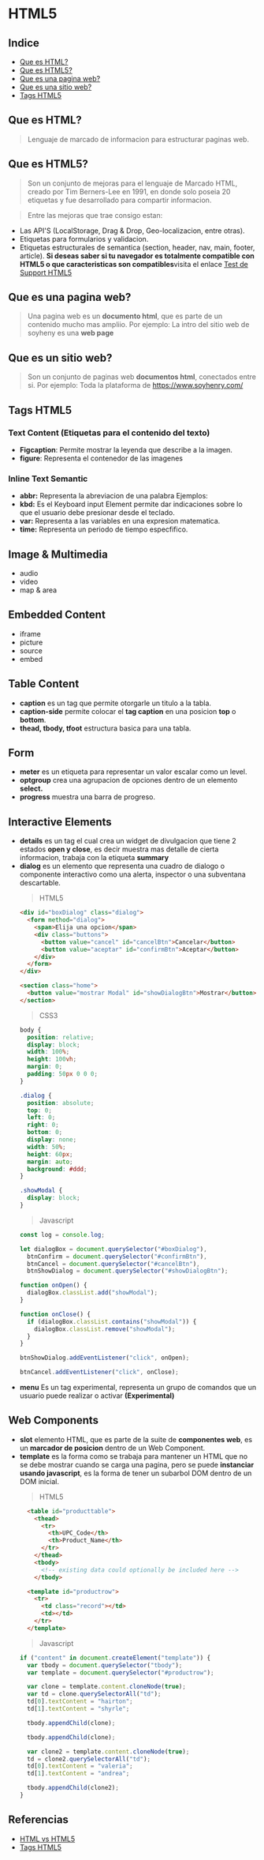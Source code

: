# **HTML5**

## **Indice**

<ul class="indice">
  <li><a href="#id-html">Que es HTML?</a></li>
  <li><a href="#id-html5">Que es HTML5?</a></li>
  <li><a href="#id-pagina-web">Que es una pagina web?</a></li>
  <li><a href="#id-sitio-web">Que es una sitio web?</a></li>
  <li><a href="#id-tags-html5">Tags HTML5</a></li>
</ul>

<a id="id-html"></a>

## **Que es HTML?**

> Lenguaje de marcado de informacion para estructurar paginas web.

<a id="id-html5"></a>

## **Que es HTML5?**

> Son un conjunto de mejoras para el lenguaje de Marcado HTML, creado por Tim Berners-Lee en 1991, en donde solo poseia 20 etiquetas y fue desarrollado para compartir informacion.

> Entre las mejoras que trae consigo estan:

<ul class="lista">
  <li>Las API'S (LocalStorage, Drag & Drop, Geo-localizacion, entre otras).</li>
  <li>Etiquetas para formularios y validacion.</li>
  <li>
    Etiquetas estructurales de semantica (section, header, nav, main, footer, article). <strong>Si deseas saber si tu navegador es totalmente compatible con HTML5 o que caracteristicas son compatibles</strong>visita el enlace <a href="https://html5test.com/" target="_blank">Test de Support HTML5</a>
  </li>
</ul>

<a id="id-pagina-web"></a>

## **Que es una pagina web?**

> Una pagina web es un **documento html**, que es parte de un contenido mucho mas ampliio. Por ejemplo: La intro del sitio web de soyheny es una **web page**

<a id="id-sitio-web"></a>

## **Que es un sitio web?**

> Son un conjunto de paginas web **documentos html**, conectados entre si. Por ejemplo: Toda la plataforma de https://www.soyhenry.com/

<a id="id-tags-html5"></a>

## **Tags HTML5**

### **Text Content (Etiquetas para el contenido del texto)**

<ul class="lista">
  <li><strong>Figcaption</strong>: Permite mostrar la leyenda que describe a la imagen.</li>
  <li><strong>figure</strong>: Representa el contenedor de las imagenes</li>
</ul>

### **Inline Text Semantic**

<ul class="lista">
  <li><strong>abbr:</strong> Representa la abreviacion de una palabra Ejemplos:</li>
  <li><strong>kbd:</strong> Es el Keyboard input Element permite dar indicaciones sobre lo que el usuario debe presionar desde el teclado.</li>
  <li><strong>var:</strong> Representa a las variables en una expresion matematica.</li>
  <li><strong>time:</strong> Representa un periodo de tiempo especfifico.</li>
</ul>

## **Image & Multimedia**

<ul class="lista">
  <li>audio</li>
  <li>video</li>
  <li>map & area</li>
</ul>

## **Embedded Content**

<ul class="lista">
  <li>iframe</li>
  <li>picture</li>
  <li>source</li>
  <li>embed</li>
</ul>

## **Table Content**

<ul class="lista">
  <li><strong>caption</strong> es un tag que permite otorgarle un titulo a la tabla.</li>
  <li><strong>caption-side</strong> permite colocar el <strong>tag caption</strong> en una posicion <strong>top</strong> o <strong>bottom</strong>.</li>
  <li><strong>thead, tbody, tfoot</strong> estructura basica para una tabla.</li>
</ul>

## **Form**

<ul class="lista">
  <li><strong>meter</strong> es un etiqueta para representar un valor escalar como un level.</li>
  <li><strong>optgroup</strong> crea una agrupacion de opciones dentro de un elemento <strong>select.</strong></li>
  <li><strong>progress</strong> muestra una barra de progreso.</li>
</ul>

## **Interactive Elements**

<ul class="lista">
  <li><strong>details</strong> es un tag el cual crea un widget de divulgacion que tiene 2 estados <strong>open y close</strong>, es decir muestra mas detalle de cierta informacion, trabaja con la etiqueta <strong>summary</strong></li>
  <li><strong>dialog</strong> es un elemento que representa una cuadro de dialogo o componente interactivo como una alerta, inspector o una subventana descartable.</li>

> HTML5

```html
<div id="boxDialog" class="dialog">
  <form method="dialog">
    <span>Elija una opcion</span>
    <div class="buttons">
      <button value="cancel" id="cancelBtn">Cancelar</button>
      <button value="aceptar" id="confirmBtn">Aceptar</button>
    </div>
  </form>
</div>

<section class="home">
  <button value="mostrar Modal" id="showDialogBtn">Mostrar</button>
</section>
```

> CSS3

```css
body {
  position: relative;
  display: block;
  width: 100%;
  height: 100vh;
  margin: 0;
  padding: 50px 0 0 0;
}

.dialog {
  position: absolute;
  top: 0;
  left: 0;
  right: 0;
  bottom: 0;
  display: none;
  width: 50%;
  height: 60px;
  margin: auto;
  background: #ddd;
}

.showModal {
  display: block;
}
```

> Javascript

```javascript
const log = console.log;

let dialogBox = document.querySelector("#boxDialog"),
  btnConfirm = document.querySelector("#confirmBtn"),
  btnCancel = document.querySelector("#cancelBtn"),
  btnShowDialog = document.querySelector("#showDialogBtn");

function onOpen() {
  dialogBox.classList.add("showModal");
}

function onClose() {
  if (dialogBox.classList.contains("showModal")) {
    dialogBox.classList.remove("showModal");
  }
}

btnShowDialog.addEventListener("click", onOpen);

btnCancel.addEventListener("click", onClose);
```

<li><strong>menu</strong> Es un tag experimental, representa un grupo de comandos que un usuario puede realizar o activar <strong>(Experimental)</strong>

</ul>

## **Web Components**

<ul class="lista">
  <li><strong>slot</strong> elemento HTML, que es parte de la suite de <strong>componentes web</strong>, es un <strong>marcador de posicion</strong> dentro de un Web Component.</li>
  <li><strong>template</strong> es la forma como se trabaja para mantener un HTML que no se debe mostrar cuando se carga una pagina, pero se puede <strong>instanciar usando javascript</strong>, es la forma de tener un subarbol DOM dentro de un DOM inicial.</li>

> HTML5

```HTML
  <table id="producttable">
    <thead>
      <tr>
        <th>UPC_Code</th>
        <th>Product_Name</th>
      </tr>
    </thead>
    <tbody>
      <!-- existing data could optionally be included here -->
    </tbody>

  <template id="productrow">
    <tr>
      <td class="record"></td>
      <td></td>
    </tr>
  </template>
```

> Javascript

```javascript
if ("content" in document.createElement("template")) {
  var tbody = document.querySelector("tbody");
  var template = document.querySelector("#productrow");

  var clone = template.content.cloneNode(true);
  var td = clone.querySelectorAll("td");
  td[0].textContent = "hairton";
  td[1].textContent = "shyrle";

  tbody.appendChild(clone);

  tbody.appendChild(clone);

  var clone2 = template.content.cloneNode(true);
  td = clone2.querySelectorAll("td");
  td[0].textContent = "valeria";
  td[1].textContent = "andrea";

  tbody.appendChild(clone2);
}
```

</ul>

## **Referencias**

<ul class="indice">
  <li><a href="https://kinsta.com/blog/html-vs-html5/#what-is-html" target="_blank">HTML vs HTML5</a>
  <li><a href="https://developer.mozilla.org/en-US/docs/Web/HTML/Element" target="_blank">Tags HTML5</a></li>
</ul>
